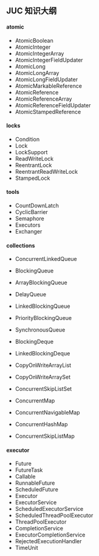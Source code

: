 ## JUC 知识大纲

#### atomic

+ AtomicBoolean
+ AtomicInteger
+ AtomicIntegerArray
+ AtomicIntegerFieldUpdater
+ AtomicLong
+ AtomicLongArray
+ AtomicLongFieldUpdater
+ AtomicMarkableReference
+ AtomicReference
+ AtomicReferenceArray
+ AtomicReferenceFieldUpdater
+ AtomicStampedReference

#### locks

+ Condition
+ Lock
+ LockSupport
+ ReadWriteLock
+ ReentrantLock
+ ReentrantReadWriteLock
+ StampedLock

#### tools

+ CountDownLatch
+ CyclicBarrier
+ Semaphore
+ Executors
+ Exchanger

#### collections

+ ConcurrentLinkedQueue
+ BlockingQueue
+ ArrayBlockingQueue
+ DelayQueue
+ LinkedBlockingQueue
+ PriorityBlockingQueue
+ SynchronousQueue
+ BlockingDeque
+ LinkedBlockingDeque

+ CopyOnWriteArrayList
+ CopyOnWriteArraySet
+ ConcurrentSkipListSet

+ ConcurrentMap
+ ConcurrentNavigableMap
+ ConcurrentHashMap
+ ConcurrentSkipListMap

#### executor

+ Future
+ FutureTask
+ Callable
+ RunnableFuture
+ ScheduledFuture
+ Executor
+ ExecutorService
+ ScheduledExecutorService
+ ScheduledThreadPoolExecutor
+ ThreadPoolExecutor
+ CompletionService
+ ExecutorCompletionService
+ RejectedExecutionHandler
+ TimeUnit
